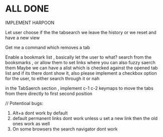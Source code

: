 # ALL DONE

IMPLEMENT HARPOON


Let user choose if the the tabsearch we leave the history or we reset and have a new view

Get me a command which removes a tab

Enable a bookmark list , basically let the user to what? search from the booksmarks , 
or allow them to set links where you can also fuzzy saerch them
Maybe we can have a alist which is checked against the opened tab list and if its there dont show it, also please implement a checkbox option for the user, to either search through it or nah



in the TabSaerch section , implement c-1 c-2 keymaps to move the tabs from there directly to first second position 


// Potentioal bugs:

1. Alt+a dont work by default 
2.  default permanent links dont work unless u set a new link then the old ones work as well
3. On some browsers the search navigator dont work


